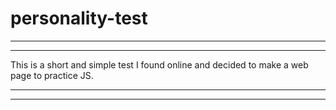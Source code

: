# personality-test

******************************************************
******************************************************
This is a short and simple test I found online
and decided to make a web page to practice JS.
******************************************************
******************************************************
